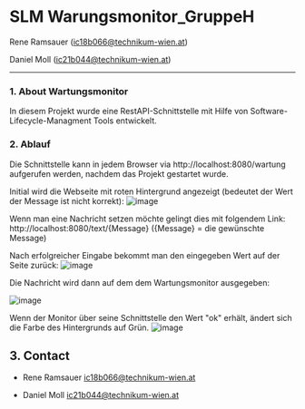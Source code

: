 # SLM Warungsmonitor_GruppeH

Rene Ramsauer (ic18b066@technikum-wien.at)

Daniel Moll (ic21b044@technikum-wien.at)

---

### 1. About Wartungsmonitor

In diesem Projekt wurde eine RestAPI-Schnittstelle mit Hilfe von Software-Lifecycle-Managment Tools entwickelt.

### 2. Ablauf

Die Schnittstelle kann in jedem Browser via http://localhost:8080/wartung aufgerufen werden, nachdem das Projekt gestartet wurde.

Initial wird die Webseite mit roten Hintergrund angezeigt (bedeutet der Wert der Message ist nicht korrekt):
![image](https://user-images.githubusercontent.com/115585009/205461376-addb7384-f0a2-41c5-bba8-dd5fff9a746a.png)

Wenn man eine Nachricht setzen möchte gelingt dies mit folgendem Link: http://localhost:8080/text/{Message} ({Message} = die gewünschte Message)

Nach erfolgreicher Eingabe bekommt man den eingegeben Wert auf der Seite zurück:
![image](https://user-images.githubusercontent.com/115585009/205461481-5a657262-a4ca-4c68-a08b-ed54a72f791d.png)

Die Nachricht wird dann auf dem dem Wartungsmonitor ausgegeben:

![image](https://user-images.githubusercontent.com/115585009/205461523-cc2642d7-dad8-4cbd-989a-8331a1080165.png)

Wenn der Monitor über seine Schnittstelle den Wert "ok" erhält, ändert sich die Farbe des Hintergrunds auf Grün.
![image](https://user-images.githubusercontent.com/115585009/205461575-e4ac85cb-646d-4da3-883f-2d60ab8cd3fb.png)



<!-- CONTACT -->
## 3. Contact

* Rene Ramsauer [ic18b066@technikum-wien.at](mailto:ic18b066@technikum-wien.at)

* Daniel Moll [ic21b044@technikum-wien.at](mailto:ic21b0446@technikum-wien.at)
